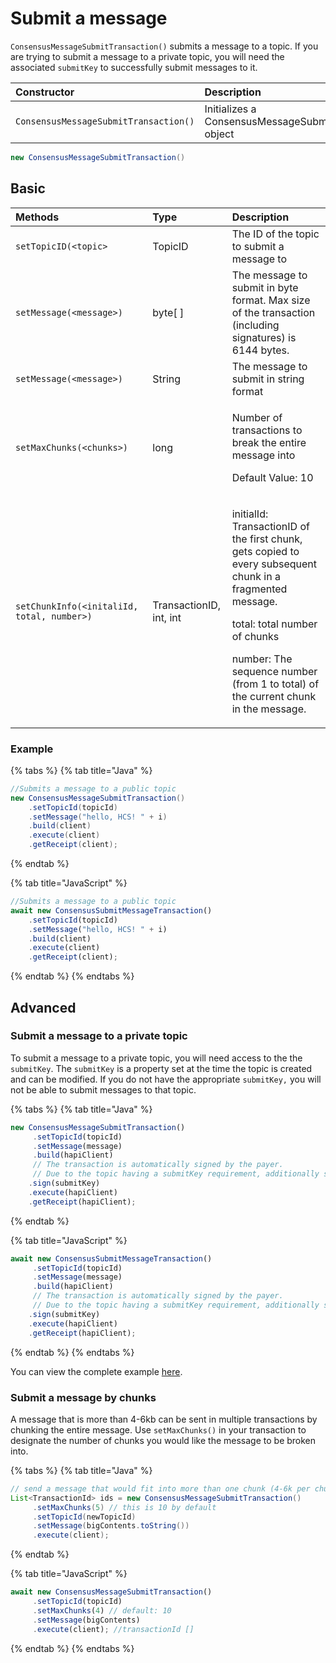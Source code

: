 # Submit a message

`ConsensusMessageSubmitTransaction()` submits a message to a topic. If you are trying to submit a message to a private topic, you will need the associated `submitKey` to successfully submit messages to it.

| Constructor | Description |
| :--- | :--- |
| `ConsensusMessageSubmitTransaction()` | Initializes a ConsensusMessageSubmitTransaction object |

```java
new ConsensusMessageSubmitTransaction()
```

## Basic

<table>
  <thead>
    <tr>
      <th style="text-align:left">Methods</th>
      <th style="text-align:left">Type</th>
      <th style="text-align:left">Description</th>
    </tr>
  </thead>
  <tbody>
    <tr>
      <td style="text-align:left"><code>setTopicID(&lt;topic&gt;</code>
      </td>
      <td style="text-align:left">TopicID</td>
      <td style="text-align:left">The ID of the topic to submit a message to</td>
    </tr>
    <tr>
      <td style="text-align:left"><code>setMessage(&lt;message&gt;)</code>
      </td>
      <td style="text-align:left">byte[ ]</td>
      <td style="text-align:left">The message to submit in byte format. Max size of the transaction (including
        signatures) is 6144 bytes.</td>
    </tr>
    <tr>
      <td style="text-align:left"><code>setMessage(&lt;message&gt;)</code>
      </td>
      <td style="text-align:left">String</td>
      <td style="text-align:left">The message to submit in string format</td>
    </tr>
    <tr>
      <td style="text-align:left"><code>setMaxChunks(&lt;chunks&gt;)</code>
      </td>
      <td style="text-align:left">long</td>
      <td style="text-align:left">
        <p>Number of transactions to break the entire message into</p>
        <p>Default Value: 10</p>
      </td>
    </tr>
    <tr>
      <td style="text-align:left"><code>setChunkInfo(&lt;initaliId, total, number&gt;)</code>
      </td>
      <td style="text-align:left">TransactionID, int, int</td>
      <td style="text-align:left">
        <p>initialId: TransactionID of the first chunk, gets copied to every subsequent
          chunk in a fragmented message.</p>
        <p>total: total number of chunks</p>
        <p>number: The sequence number (from 1 to total) of the current chunk in
          the message.</p>
      </td>
    </tr>
  </tbody>
</table>

### Example

{% tabs %}
{% tab title="Java" %}
```java
//Submits a message to a public topic 
new ConsensusMessageSubmitTransaction()
    .setTopicId(topicId)
    .setMessage("hello, HCS! " + i)
    .build(client)
    .execute(client)
    .getReceipt(client);
```
{% endtab %}

{% tab title="JavaScript" %}
```javascript
//Submits a message to a public topic 
await new ConsensusSubmitMessageTransaction()
    .setTopicId(topicId)
    .setMessage("hello, HCS! " + i)
    .build(client)
    .execute(client)
    .getReceipt(client);
```
{% endtab %}
{% endtabs %}

## Advanced

### Submit a message to a private topic

To submit a message to a private topic, you will need access to the the `submitKey`. The `submitKey` is a property set at the time the topic is created and can be modified. If you do not have the appropriate `submitKey,` you will not be able to submit messages to that topic. 

{% tabs %}
{% tab title="Java" %}
```javascript
new ConsensusMessageSubmitTransaction()
     .setTopicId(topicId)
     .setMessage(message)
     .build(hapiClient)
     // The transaction is automatically signed by the payer.
     // Due to the topic having a submitKey requirement, additionally sign the transaction with that key.
    .sign(submitKey)
    .execute(hapiClient)
    .getReceipt(hapiClient);

```
{% endtab %}

{% tab title="JavaScript" %}
```javascript
await new ConsensusSubmitMessageTransaction()
     .setTopicId(topicId)
     .setMessage(message)
     .build(hapiClient)
     // The transaction is automatically signed by the payer.
     // Due to the topic having a submitKey requirement, additionally sign the transaction with that key.
    .sign(submitKey)
    .execute(hapiClient)
    .getReceipt(hapiClient);
```
{% endtab %}
{% endtabs %}

You can view the complete example [here](https://github.com/hashgraph/hedera-sdk-java/blob/master/examples/src/main/java/com/hedera/hashgraph/sdk/examples/ConsensusPubSubWithSubmitKey.java). 



### Submit a message by chunks

A message that is more than 4-6kb can be sent in multiple transactions by chunking the entire message. Use `setMaxChunks()` in your transaction to designate the number of chunks you would like the message  to be broken into.  

{% tabs %}
{% tab title="Java" %}
```java
// send a message that would fit into more than one chunk (4-6k per chunk)
List<TransactionId> ids = new ConsensusMessageSubmitTransaction()
     .setMaxChunks(5) // this is 10 by default
     .setTopicId(newTopicId)
     .setMessage(bigContents.toString())
     .execute(client);
```
{% endtab %}

{% tab title="JavaScript" %}
```javascript
await new ConsensusMessageSubmitTransaction()
     .setTopicId(topicId)
     .setMaxChunks(4) // default: 10
     .setMessage(bigContents)
     .execute(client); //transactionId []
```
{% endtab %}
{% endtabs %}

